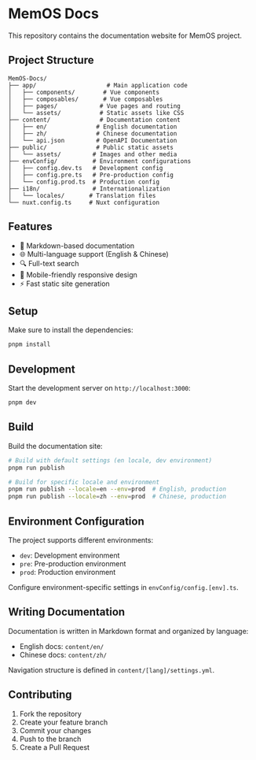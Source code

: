 # MemOS Docs 

This repository contains the documentation website for MemOS project.

## Project Structure

```
MemOS-Docs/
├── app/                    # Main application code
│   ├── components/        # Vue components
│   ├── composables/       # Vue composables
│   ├── pages/            # Vue pages and routing
│   └── assets/           # Static assets like CSS
├── content/              # Documentation content
│   ├── en/              # English documentation
│   ├── zh/              # Chinese documentation
│   └── api.json         # OpenAPI Documentation
├── public/              # Public static assets
│   └── assets/         # Images and other media
├── envConfig/          # Environment configurations
│   ├── config.dev.ts   # Development config
│   ├── config.pre.ts   # Pre-production config
│   └── config.prod.ts  # Production config
├── i18n/               # Internationalization
│   └── locales/       # Translation files
└── nuxt.config.ts     # Nuxt configuration
```

## Features

- 📝 Markdown-based documentation
- 🌐 Multi-language support (English & Chinese)
- 🔍 Full-text search
- 📱 Mobile-friendly responsive design
- ⚡️ Fast static site generation

## Setup

Make sure to install the dependencies:

```bash
pnpm install
```

## Development

Start the development server on `http://localhost:3000`:

```bash
pnpm dev
```

## Build

Build the documentation site:

```bash
# Build with default settings (en locale, dev environment)
pnpm run publish

# Build for specific locale and environment
pnpm run publish --locale=en --env=prod  # English, production
pnpm run publish --locale=zh --env=prod  # Chinese, production
```

## Environment Configuration

The project supports different environments:

- `dev`: Development environment
- `pre`: Pre-production environment
- `prod`: Production environment

Configure environment-specific settings in `envConfig/config.[env].ts`.

## Writing Documentation

Documentation is written in Markdown format and organized by language:

- English docs: `content/en/`
- Chinese docs: `content/zh/`

Navigation structure is defined in `content/[lang]/settings.yml`.

## Contributing

1. Fork the repository
2. Create your feature branch
3. Commit your changes
4. Push to the branch
5. Create a Pull Request

